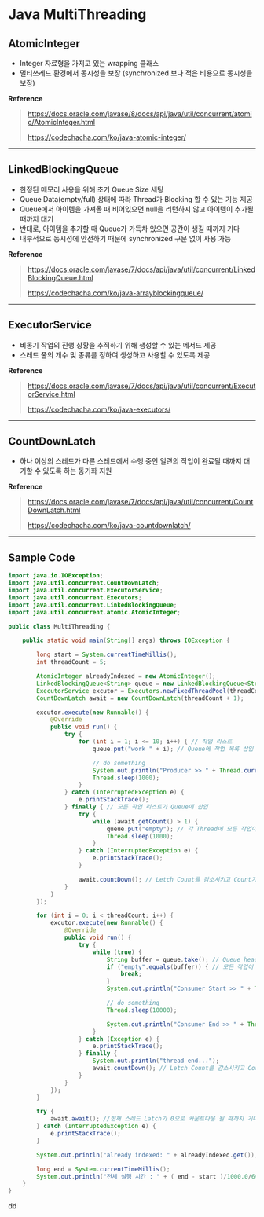 # Java MultiThreading

## AtomicInteger

- Integer 자료형을 가지고 있는 wrapping 클래스
- 멀티쓰레드 환경에서 동시성을 보장 (synchronized 보다 적은 비용으로 동시성을 보장)

**Reference**

> https://docs.oracle.com/javase/8/docs/api/java/util/concurrent/atomic/AtomicInteger.html
>
> https://codechacha.com/ko/java-atomic-integer/

---

## LinkedBlockingQueue

- 한정된 메모리 사용을 위해 초기 Queue Size 세팅
- Queue Data(empty/full) 상태에 따라 Thread가 Blocking 할 수 있는 기능 제공
- Queue에서 아이템을 가져올 때 비어있으면 null을 리턴하지 않고 아이템이 추가될 때까지 대기
- 반대로, 아이템을 추가할 때 Queue가 가득차 있으면 공간이 생길 때까지 기다
- 내부적으로 동시성에 안전하기 때문에 synchronized 구문 없이 사용 가능

**Reference**

> https://docs.oracle.com/javase/7/docs/api/java/util/concurrent/LinkedBlockingQueue.html
>
> https://codechacha.com/ko/java-arrayblockingqueue/

---

## ExecutorService

- 비동기 작업의 진행 상황을 추적하기 위해 생성할 수 있는 메서드 제공
- 스레드 풀의 개수 및 종류를 정하여 생성하고 사용할 수 있도록 제공

**Reference**

> https://docs.oracle.com/javase/7/docs/api/java/util/concurrent/ExecutorService.html
>
> https://codechacha.com/ko/java-executors/

---

## CountDownLatch

- 하나 이상의 스레드가 다른 스레드에서 수행 중인 일련의 작업이 완료될 때까지 대기할 수 있도록 하는 동기화 지원

**Reference**

> https://docs.oracle.com/javase/7/docs/api/java/util/concurrent/CountDownLatch.html
>
> https://codechacha.com/ko/java-countdownlatch/

---

## Sample Code

```java
import java.io.IOException;
import java.util.concurrent.CountDownLatch;
import java.util.concurrent.ExecutorService;
import java.util.concurrent.Executors;
import java.util.concurrent.LinkedBlockingQueue;
import java.util.concurrent.atomic.AtomicInteger;

public class MultiThreading {

	public static void main(String[] args) throws IOException {

		long start = System.currentTimeMillis();
		int threadCount = 5;

		AtomicInteger alreadyIndexed = new AtomicInteger();
		LinkedBlockingQueue<String> queue = new LinkedBlockingQueue<String>(threadCount);
		ExecutorService excutor = Executors.newFixedThreadPool(threadCount + 1);
		CountDownLatch await = new CountDownLatch(threadCount + 1);

		excutor.execute(new Runnable() {
			@Override
			public void run() {
				try {
					for (int i = 1; i <= 10; i++) { // 작업 리스트
						queue.put("work " + i); // Queue에 작업 목록 삽입 (Queue가 꽉 찼을 경우 대기)

						// do something
						System.out.println("Producer >> " + Thread.currentThread().getName() + " take: " + i + ", remain: " + queue.size());
						Thread.sleep(1000);
					}
				} catch (InterruptedException e) {
					e.printStackTrace();
				} finally { // 모든 작업 리스트가 Queue에 삽입
					try {
						while (await.getCount() > 1) {
							queue.put("empty"); // 각 Thread에 모든 작업이 끝났다는 표식을 남기자. (인터럽트 여부 혹은 종료 메시지를 보내는 방법도 존재)
							Thread.sleep(1000);
						}
					} catch (InterruptedException e) {
						e.printStackTrace();
					}

					await.countDown(); // Letch Count를 감소시키고 Count가 0에 도달하면 대기 중인 모든 스레드를 해제
				}
			}
		});

		for (int i = 0; i < threadCount; i++) {
			excutor.execute(new Runnable() {
				@Override
				public void run() {
					try {
						while (true) {
							String buffer = queue.take(); // Queue head 요소를 꺼낸다. (Queue가 비어있다면 대기)
							if ("empty".equals(buffer)) { // 모든 작업이 끝났다는 표식이 있다면 해당 Thread 종료
								break;
							}
							System.out.println("Consumer Start >> " + Thread.currentThread().getName() + " take: " + buffer + ", remain: " + queue.size());

							// do something
							Thread.sleep(10000);

							System.out.println("Consumer End >> " + Thread.currentThread().getName() + "  take: " + buffer);
						}
					} catch (Exception e) {
						e.printStackTrace();
					} finally {
						System.out.println("thread end...");
						await.countDown(); // Letch Count를 감소시키고 Count가 0에 도달하면 대기 중인 모든 스레드를 해제
					}
				}
			});
		}

		try {
			await.await(); //현재 스레드 Latch가 0으로 카운트다운 될 때까지 기다린다.
		} catch (InterruptedException e) {
			e.printStackTrace();
		}

		System.out.println("already indexed: " + alreadyIndexed.get());

		long end = System.currentTimeMillis();
		System.out.println("전체 실행 시간 : " + ( end - start )/1000.0/60.0 + " min (" + ( end - start )/1000.0  + " sec)");
	}
}
```

dd
